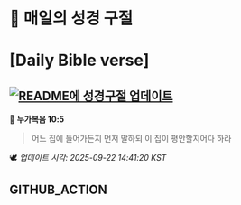 # 🙏 매일의 성경 구절
# [Daily Bible verse]
## [![README에 성경구절 업데이트](https://github.com/DONGSUKA/first_test/actions/workflows/update-readme-bible.yml/badge.svg)](https://github.com/DONGSUKA/first_test/actions/workflows/update-readme-bible.yml)
<!-- START_BIBLE_VERSE -->
📖 **누가복음 10:5**
> 어느 집에 들어가든지 먼저 말하되 이 집이 평안할지어다 하라

🕊️ _업데이트 시각: 2025-09-22 14:41:20 KST_
  <!-- END_BIBLE_VERSE -->
## GITHUB_ACTION
